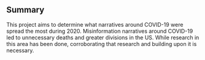 ## Summary

This project aims to determine what narratives around COVID-19 were spread the most during 2020. Misinformation narratives around COVID-19 led to unnecessary deaths and greater divisions in the US. While research in this area has been done, corroborating that research and building upon it is necessary.
